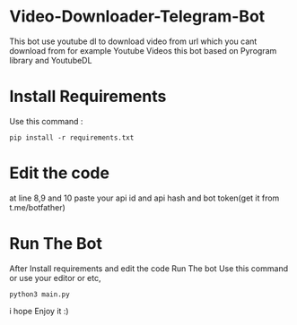 # Video-Downloader-Telegram-Bot
This bot use youtube dl to download video from url which you cant download from for example Youtube Videos
                              this bot based on Pyrogram library and YoutubeDL

# Install Requirements
Use this command :

    pip install -r requirements.txt

# Edit the code
at line 8,9 and 10 paste your api id and api hash and bot token(get it from t.me/botfather)

# Run The Bot

After Install requirements and edit the code Run The bot Use this command or use your editor or etc,

    python3 main.py

i hope Enjoy it :)

